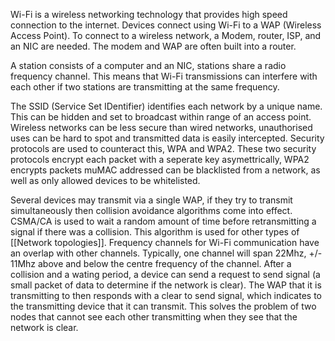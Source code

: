 
Wi-Fi is a wireless networking technology that provides high speed connection to the internet. Devices connect using Wi-Fi to a WAP (Wireless Access Point). To connect to a wireless network, a Modem, router, ISP, and an NIC are needed. The modem and WAP are often built into a router. 

A station consists of a computer and an NIC, stations share a radio frequency channel. This means that Wi-Fi transmissions can interfere with each other if two stations are transmitting at the same frequency.

The SSID (Service Set IDentifier) identifies each network by a unique name. This can be hidden and set to broadcast within range of an access point. Wireless networks can be less secure than wired networks, unauthorised uses can be hard to spot and transmitted data is easily intercepted. Security protocols are used to counteract this, WPA and WPA2. These two security protocols encrypt each packet with a seperate key asymettrically, WPA2 encrypts packets muMAC addressed can be blacklisted from a network, as well as only allowed devices to be whitelisted.

Several devices may transmit via a single WAP, if they try to transmit simultaneously then collision avoidance algorithms come into effect. CSMA/CA is used to wait a random amount of time before retransmitting a signal if there was a collision. This algorithm is used for other types of [[Network topologies]]. Frequency channels for Wi-Fi communication have an overlap with other channels. Typically, one channel will span 22Mhz, +/- 11Mhz above and below the centre frequency of the channel. After a collision and a wating period, a device can send a request to send signal (a small packet of data to determine if the network is clear). The WAP that it is transmitting to then responds with a clear to send signal, which indicates to the transmitting device that it can transmit. This solves the problem of two nodes that cannot see each other transmitting when they see that the network is clear.
